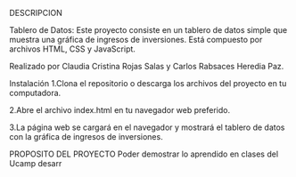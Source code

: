 DESCRIPCION

Tablero de Datos:
Este proyecto consiste en un tablero de datos simple que muestra una gráfica de ingresos de inversiones. Está compuesto por archivos HTML, CSS y JavaScript.

Realizado por Claudia Cristina Rojas Salas y Carlos Rabsaces Heredia Paz.

Instalación
1.Clona el repositorio o descarga los archivos del proyecto en tu computadora.

2.Abre el archivo index.html en tu navegador web preferido.

3.La página web se cargará en el navegador y mostrará el tablero de datos con la gráfica de ingresos de inversiones.

PROPOSITO DEL PROYECTO
Poder demostrar lo aprendido en clases del Ucamp desarr
